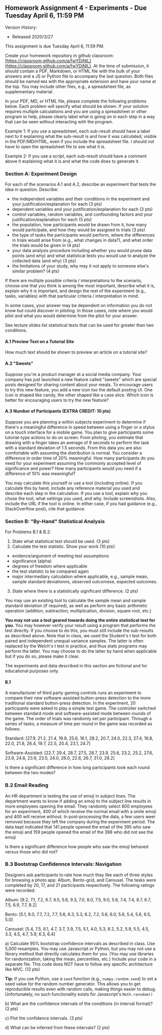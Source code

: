 ## Homework Assignment 4 - Experiments - Due Tuesday April 6, 11:59 PM

Version History: 

- Released 2020/3/27

This assignment is due Tuesday April 6, 11:59 PM.

Create your homework repository in github classroom:
[https://classroom.github.com/a/fwYDiNIL](https://classroom.github.com/a/fwYDiNIL).
At the time of submission, it should contain a PDF, Markdown, or HTML file
with the bulk of your answers and a JS or Python file to accompany the last question.
Both files should be named `HA4` with the appropriate extension and have your
name at the top. You may include other files, e.g., a spreadsheet file, as
supplementary material.

In your PDF, MD, or HTML file, please complete the following problems below.
Each problem will specify what should be shown. If your solution requires
multiple calculations and you are using a spreadsheet or other program to
help, please clearly label what is going on in each step in a way that can be
seen without interacting with the program. 

Example 1: If you use a spreadsheet, each sub-result should have a label
next to it explaining what the sub-result is and how it was calculated,
visible in the PDF/MD/HTML, even if you include the spreadsheet file. I should not
have to open the spreadsheet file to see what it is. 

Example 2: If you use a script, each sub-result should have a comment above it
explaining what it is and what the code does to generate it.


### Section A: Experiment Design

For each of the scenarios A.1 and A.2, describe an experiment that tests the
idea in question. Describe:

- the independent variables and their conditions in the experiment and your
  justification/explanation for each (3 pts)
- dependent variables and your justification/explanation for each (3 pts)
- control variables, random variables, and confounding factors and your
  justification/explanation for each (5 pts)
- the population, how participants would be drawn from it, how many would
  participate, and how they would be assigned to trials (3 pts)
- the type of tasks the participants would perform, where the differences
  in trials would arise from (e.g., what changes in data?), and what order the
  trials would be given in (4 pts)
- your data analysis procedure including whether you would prune data points
  (and why) and what statistical tests you would use to analyze the collected
  data (and why) (3 pts)
- the limitations of your study, why may it not apply to someone else's
  similar problem? (4 pts)

If there are multiple possible criteria / interpretations to the scenario,
choose one that you think is among the most important, describe what it is,
explain why it is important, and design the rest of the experiment (e.g.,
tasks, variables) with that particular criteria / interpretation in mind.

In some cases, your answer may be dependent on information you do not know but
could discover in piloting. In those cases, note where you would pilot and
what you would determine from the pilot for your answer.

See lecture slides list statistical tests that can be used for greater than
two conditions.

#### A.1 Preview Text on a Tutorial Site

How much text should be shown to preview an article on a tutorial site?


#### A.2 "Sweets"

Suppose you're a product manager at a social media company. Your company has
just launched a new feature called "sweets" which are special posts designed
for sharing content about your meals. To encourage users to try this new
feature, you add a new icon too the default posting UI. One icon is shaped
like candy, the other shaped like a case slice. Which icon is better for
encouraging users to try the new feature?


#### A.3 Number of Participants (EXTRA CREDIT: 10 pts)

Suppose you are planning a within subjects experiment to determine if there's
a meaningful difference in speed between using a finger or a stylus on a touch
interface for a mobile game. You plan to give participants some tutorial-type
actions to do on screen. From piloting, you estimate that drawing with a
finger takes an average of 9 seconds to perform the task with a standard
deviation of 1.5 seconds. From this data you are also comfortable with assuming the
distribution is normal. You consider a difference in order time of 20%
meaningful. How many participants do you need for your experiment assuming the
commonly accepted level of significance and power? How many participants would
you need if a difference of 10% was meaningful?

You may calculate this yourself or use a tool (including online). If you
calculate this by hand, include any reference material you used and describe
each step in the calculation. If you use a tool, explain why you chose the
tool, what settings you used, and why. Include screenshots. Also, include the
URL if the tool is online. In either case, if you had guidance (e.g.,
StackOverflow post), cite that guidance.


### Section B: "By-Hand" Statistical Analysis

For Problems B.1 & B.2:

1. State what statistical test should be used. (3 pts)
2. Calculate the test statistic. Show your work (10 pts):
  - evidence/argument of meeting test assumptions
  - significance (alpha)
  - degrees of freedom where applicable
  - the test statistic to be compared again
  - major intermediary calculation where applicable, e.g., sample mean,
    sample standard deviationns, observed outcomese, expected outcomes.
3. State where there is a statistically significant difference. (2 pts)

You may use an existing tool to calculate the sample mean and sample standard
deviation (if required), as well as perform any basic arithmetic operation
(addition, subtraction, multiplication, division, square root, etc.) 

**You may not use a tool geared towards doing the entire statistical test for
you.** You may however verify your result using a program that performs the
test directly. If you choose to do this, you must still include the
sub-results as described above. Note that in class, we used the Student's t test
for both paired and independent unequal variance samples. The latter is often
replaced by the Welch's t test in practice, and thus stats programs may
perform the latter. You may choose to do the latter by hand when applicable
but if you do so, please make it clear.

The experiments and data described in this section are fictional and for
educational purposes only. 

#### B.1 


A manufacturer of third party gaming controls runs an experiment to compare
their new software-assisted button-press detection to the more traditional
standard button-press detection. In the experiment, 20 participants were asked
to play a simple test game. The controller switched between standard mode and
software-assisted mode between rounds of the game. The order of trials was
randomly set per participant. Through a series of tasks, a measure of time per
round in the game was recorded as follows: 


Standard: [27.9, 21.2, 21.4, 19.8, 25.6, 16.1, 28.2, 20.7, 24.0, 22.3, 27.4, 16.8, 22.0, 21.8, 26.4, 19.7, 22.5, 20.4, 23.1, 24.7]

Software-Assisted: [22.7, 29.4, 28.7, 27.5, 28.7, 23.9, 25.6, 23.2, 25.2, 27.6, 23.9, 24.8, 23.9, 23.5, 24.0, 26.0, 22.6, 26.7, 31.0, 28.2]

Is there a significant difference in how long participants took each round between the two modes? 

### B.2 Email Reading

An HR department is testing the use of emoji in subject lines.  The department
wants to know if adding an emoji to the subject line results in more
employees opening the email. They randomly select 800 employees for an
experiment, 400 of which receive the normal email with a smile emoji and 400
will receive without. In post-processing the data, a few users weer removed
because they left the company during the experiment period. The data kept
indicated that 141 people opened the email of the 395 who saw the emoji and
159 people opened the email of the 398 who did not see the emoji

Is there a significant difference how people who saw the emoji behaved versus
those who did not?


### B.3 Bootstrap Confidennce Intervals: Navigation

Designers ask participants to rate how much they like each of three styles
for browsing a photo app: Album, Bento-grid, and Carousel. The tasks were
completed by 20, 17, and 21 participants respectively. The following ratings
were recorded:

Album: [9.2, 7.1, 7.2, 6.7, 8.5, 5.6, 9.3, 7.0, 8.0, 7.5, 9.0, 5.8, 7.4, 7.4, 8.7, 6.7, 7.5, 6.9, 7.7, 8.2]

Bento: [5.1, 8.0, 7.7, 7.2, 7.7, 5.6, 6.3, 5.3, 6.2, 7.2, 5.6, 6.0, 5.6, 5.4, 5.6, 6.5, 5.0]

Carousel: [5.4, 7.5, 6.1, 4.7, 3.7, 3.9, 7.5, 5.1, 4.0, 5.3, 8.2, 5.2, 5.9, 5.5, 4.5, 3.3, 4.5, 4.7, 5.9, 6.3, 6.4]


a) Calculate 95% bootstrap confidence intervals as described in class. Use
5,000 resamples. You may use Javascript or Python, but you may not use a
library method that directly calculates them for you. (You may use libraries
for randomization, taking the mean, percentiles, etc.) Include your code in a
separate file.  This code does NOT have to follow any specific architecture
like MVC. (12 pts)

**Tip:** If you use Python, use a `seed` function (e.g., `numpy.random.seed`)
to set a seed value for the random number generator. This allows you to get
reproducible results even with random calls, making things easier to debug.
Unfortunately, no such functionality exists for Javascript's `Math.ranndom()` 

b) What are the confidence intervals of the conditions (in interval format)? (3 pts)

c) Plot the confidence intervals. (3 pts)

d) What can be inferred from these intervals? (2 pts)
